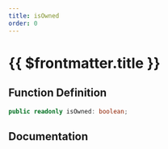 ```yaml
---
title: isOwned
order: 0
---
```


# {{ $frontmatter.title }}

## Function Definition

```ts
public readonly isOwned: boolean;
```

## Documentation

<!--@include: ./parts/isOwned.md-->
